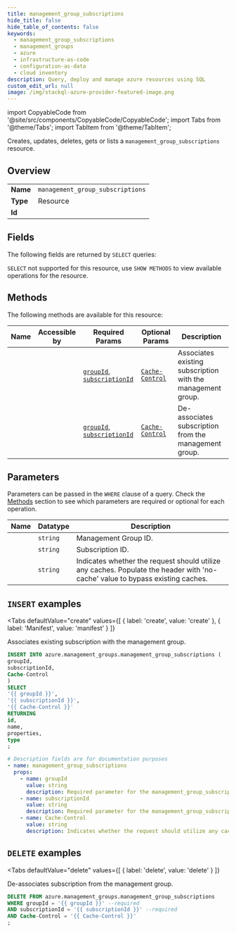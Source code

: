 ```yaml
--- 
title: management_group_subscriptions
hide_title: false
hide_table_of_contents: false
keywords:
  - management_group_subscriptions
  - management_groups
  - azure
  - infrastructure-as-code
  - configuration-as-data
  - cloud inventory
description: Query, deploy and manage azure resources using SQL
custom_edit_url: null
image: /img/stackql-azure-provider-featured-image.png
---
```


import CopyableCode from '@site/src/components/CopyableCode/CopyableCode';
import Tabs from '@theme/Tabs';
import TabItem from '@theme/TabItem';

Creates, updates, deletes, gets or lists a <code>management_group_subscriptions</code> resource.

## Overview
<table><tbody>
<tr><td><b>Name</b></td><td><code>management_group_subscriptions</code></td></tr>
<tr><td><b>Type</b></td><td>Resource</td></tr>
<tr><td><b>Id</b></td><td><CopyableCode code="azure.management_groups.management_group_subscriptions" /></td></tr>
</tbody></table>

## Fields

The following fields are returned by `SELECT` queries:

`SELECT` not supported for this resource, use `SHOW METHODS` to view available operations for the resource.


## Methods

The following methods are available for this resource:

<table>
<thead>
    <tr>
    <th>Name</th>
    <th>Accessible by</th>
    <th>Required Params</th>
    <th>Optional Params</th>
    <th>Description</th>
    </tr>
</thead>
<tbody>
<tr>
    <td><a href="#create"><CopyableCode code="create" /></a></td>
    <td><CopyableCode code="insert" /></td>
    <td><a href="#parameter-groupId"><code>groupId</code></a>, <a href="#parameter-subscriptionId"><code>subscriptionId</code></a></td>
    <td><a href="#parameter-Cache-Control"><code>Cache-Control</code></a></td>
    <td>Associates existing subscription with the management group.<br /></td>
</tr>
<tr>
    <td><a href="#delete"><CopyableCode code="delete" /></a></td>
    <td><CopyableCode code="delete" /></td>
    <td><a href="#parameter-groupId"><code>groupId</code></a>, <a href="#parameter-subscriptionId"><code>subscriptionId</code></a></td>
    <td><a href="#parameter-Cache-Control"><code>Cache-Control</code></a></td>
    <td>De-associates subscription from the management group.<br /></td>
</tr>
</tbody>
</table>

## Parameters

Parameters can be passed in the `WHERE` clause of a query. Check the [Methods](#methods) section to see which parameters are required or optional for each operation.

<table>
<thead>
    <tr>
    <th>Name</th>
    <th>Datatype</th>
    <th>Description</th>
    </tr>
</thead>
<tbody>
<tr id="parameter-groupId">
    <td><CopyableCode code="groupId" /></td>
    <td><code>string</code></td>
    <td>Management Group ID.</td>
</tr>
<tr id="parameter-subscriptionId">
    <td><CopyableCode code="subscriptionId" /></td>
    <td><code>string</code></td>
    <td>Subscription ID.</td>
</tr>
<tr id="parameter-Cache-Control">
    <td><CopyableCode code="Cache-Control" /></td>
    <td><code>string</code></td>
    <td>Indicates whether the request should utilize any caches. Populate the header with 'no-cache' value to bypass existing caches.</td>
</tr>
</tbody>
</table>

## `INSERT` examples

<Tabs
    defaultValue="create"
    values={[
        { label: 'create', value: 'create' },
        { label: 'Manifest', value: 'manifest' }
    ]}
>
<TabItem value="create">

Associates existing subscription with the management group.<br />

```sql
INSERT INTO azure.management_groups.management_group_subscriptions (
groupId,
subscriptionId,
Cache-Control
)
SELECT 
'{{ groupId }}',
'{{ subscriptionId }}',
'{{ Cache-Control }}'
RETURNING
id,
name,
properties,
type
;
```
</TabItem>
<TabItem value="manifest">

```yaml
# Description fields are for documentation purposes
- name: management_group_subscriptions
  props:
    - name: groupId
      value: string
      description: Required parameter for the management_group_subscriptions resource.
    - name: subscriptionId
      value: string
      description: Required parameter for the management_group_subscriptions resource.
    - name: Cache-Control
      value: string
      description: Indicates whether the request should utilize any caches. Populate the header with 'no-cache' value to bypass existing caches.
```
</TabItem>
</Tabs>


## `DELETE` examples

<Tabs
    defaultValue="delete"
    values={[
        { label: 'delete', value: 'delete' }
    ]}
>
<TabItem value="delete">

De-associates subscription from the management group.<br />

```sql
DELETE FROM azure.management_groups.management_group_subscriptions
WHERE groupId = '{{ groupId }}' --required
AND subscriptionId = '{{ subscriptionId }}' --required
AND Cache-Control = '{{ Cache-Control }}'
;
```
</TabItem>
</Tabs>
